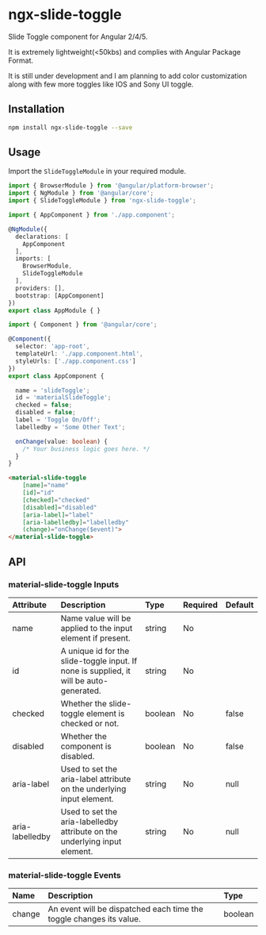 # ngx-slide-toggle

Slide Toggle component for Angular 2/4/5.

It is extremely lightweight(<50kbs) and complies with Angular Package Format.

It is still under development and I am planning to add color customization along with few more toggles like IOS and Sony UI toggle. 

## Installation

```sh
npm install ngx-slide-toggle --save
```

## Usage

Import the `SlideToggleModule` in your required module. 

```ts
import { BrowserModule } from '@angular/platform-browser';
import { NgModule } from '@angular/core';
import { SlideToggleModule } from 'ngx-slide-toggle';

import { AppComponent } from './app.component';

@NgModule({
  declarations: [
    AppComponent
  ],
  imports: [
    BrowserModule,
    SlideToggleModule
  ],
  providers: [],
  bootstrap: [AppComponent]
})
export class AppModule { }
```
```ts
import { Component } from '@angular/core';

@Component({
  selector: 'app-root',
  templateUrl: './app.component.html',
  styleUrls: ['./app.component.css']
})
export class AppComponent {

  name = 'slideToggle';
  id = 'materialSlideToggle';
  checked = false;
  disabled = false;
  label = 'Toggle On/Off';
  labelledby = 'Some Other Text';

  onChange(value: boolean) {
    /* Your business logic goes here. */
  }
}
```
```html
<material-slide-toggle 
    [name]="name" 
    [id]="id" 
    [checked]="checked" 
    [disabled]="disabled" 
    [aria-label]="label" 
    [aria-labelledby]="labelledby"
    (change)="onChange($event)">
</material-slide-toggle>
```

## API

### material-slide-toggle Inputs

|Attribute|Description|Type|Required|Default|
|:---    |:---        |:--- |:---      |:--- |
|name|Name value will be applied to the input element if present.|string|No||
|id|A unique id for the slide-toggle input. If none is supplied, it will be auto-generated.|string|No||
|checked| Whether the slide-toggle element is checked or not.|boolean|No|false|
|disabled|Whether the component is disabled.|boolean|No|false|
|aria-label|Used to set the aria-label attribute on the underlying input element.|string|No|null|
|aria-labelledby|Used to set the aria-labelledby attribute on the underlying input element.|string|No|null|

### material-slide-toggle Events

|Name|Description|Type|
|:---    |:---        |:--- |
|change|An event will be dispatched each time the toggle changes its value.|boolean|
